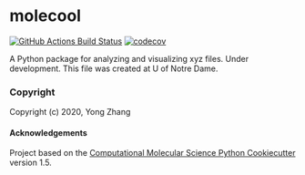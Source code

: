 molecool
==============================
[//]: # (Badges)
[![GitHub Actions Build Status](https://github.com/REPLACE_WITH_OWNER_ACCOUNT/molecool/workflows/CI/badge.svg)](https://github.com/REPLACE_WITH_OWNER_ACCOUNT/molecool/actions?query=workflow%3ACI)
[![codecov](https://codecov.io/gh/REPLACE_WITH_OWNER_ACCOUNT/molecool/branch/master/graph/badge.svg)](https://codecov.io/gh/REPLACE_WITH_OWNER_ACCOUNT/molecool/branch/master)


A Python package for analyzing and visualizing xyz files. Under development.
This file was created at U of Notre Dame.

### Copyright

Copyright (c) 2020, Yong Zhang


#### Acknowledgements
 
Project based on the 
[Computational Molecular Science Python Cookiecutter](https://github.com/molssi/cookiecutter-cms) version 1.5.
